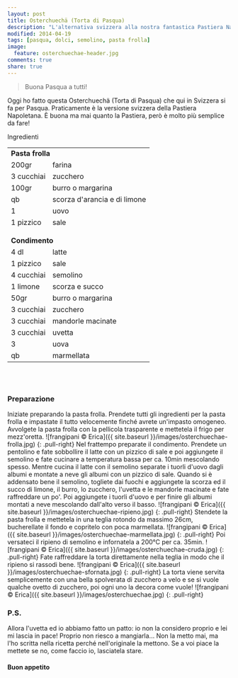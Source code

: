 ```yaml
---
layout: post
title: Osterchuechä (Torta di Pasqua)
description: "L'alternativa svizzera alla nostra fantastica Pastiera Napoletana..."
modified: 2014-04-19
tags: [pasqua, dolci, semolino, pasta frolla]
image:
  feature: osterchuechae-header.jpg
comments: true
share: true
---
```


> Buona Pasqua a tutti!

Oggi ho fatto questa Osterchuechä (Torta di Pasqua) che qui in Svizzera si fa per Pasqua. Praticamente è la versione svizzera della Pastiera Napoletana. È buona ma mai quanto la Pastiera, però è molto più semplice da fare! 


<div class="ingredients">
  <div class="ingredients-title">Ingredienti</div>
  <table>
    <tbody>
      <tr>
        <td colspan="2"><b>Pasta frolla</b></td>
      </tr>
      <tr>
        <td>200gr</td>
        <td>farina</td>
      </tr>
      <tr>
        <td>3 cucchiai</td>
        <td>zucchero</td>
      </tr>
      <tr>
        <td>100gr</td>
        <td>burro o margarina</td>
      </tr>
      <tr>
        <td>qb</td>
        <td>scorza d'arancia e di limone</td>
      </tr>
      <tr>
        <td>1</td>
        <td>uovo</td>
      </tr>
      <tr>
        <td>1 pizzico</td>
        <td>sale</td>
      </tr>
      <tr style="height: 15px;"></tr>
      <tr>          
        <td colspan="2"><b>Condimento</b></td>
      </tr>
      <tr>
        <td>4 dl</td>
        <td>latte</td>
      </tr>
      <tr>      
        <td>1 pizzico</td>
        <td>sale</td>
      </tr>
      <tr>
        <td>4 cucchiai</td>
        <td>semolino</td>
      </tr>
      <tr>
        <td>1 limone</td>
        <td>scorza e succo</td>
      </tr>
      <tr>
        <td>50gr</td>
        <td>burro o margarina</td>
      </tr>
      <tr>
        <td>3 cucchiai</td>
        <td>zucchero</td>
      </tr>
      <tr>
        <td>3 cucchiai</td>
        <td>mandorle macinate</td>
      </tr>
      <tr>
        <td>3 cucchiai</td>
        <td>uvetta</td>
      </tr>
      <tr>
        <td>3</td>
        <td>uova</td>
      </tr>
      <tr>
        <td>qb</td>
        <td>marmellata</td>        
      </tr>
    </tbody>
  </table>
  <br></br>
</div>


<h3>
  <font color="grey">
    <i class="icon-cogs"></i>
  </font> Preparazione
</h3>

Iniziate preparando la pasta frolla. Prendete tutti gli ingredienti per la pasta frolla e impastate il tutto velocemente finché avrete un'impasto omogeneo. Avvolgete la pasta frolla con la pellicola trasparente e mettetela il frigo per mezz'oretta.
![frangipani © Erica]({{ site.baseurl }}/images/osterchuechae-frolla.jpg)
{: .pull-right}
Nel frattempo preparate il condimento. Prendete un pentolino e fate sobbollire il latte con un pizzico di sale e poi aggiungete il semolino e fate cucinare a temperatura bassa per ca. 10min mescolando spesso. Mentre cucina il latte con il semolino separate i tuorli d'uovo dagli albumi e montate a neve gli albumi con un pizzico di sale. Quando si è addensato bene il semolino, togliete dai fuochi e aggiungete la scorza ed il succo di limone, il burro, lo zucchero, l'uvetta e le mandorle macinate e fate raffreddare un po'. Poi aggiungete i tuorli d'uovo e per finire gli albumi montati a neve mescolando dall'alto verso il basso.
![frangipani © Erica]({{ site.baseurl }}/images/osterchuechae-ripieno.jpg)
{: .pull-right}
Stendete la pasta frolla e mettetela in una teglia rotondo da massimo 26cm, bucherellate il fondo e copritelo con poca marmellata.
![frangipani © Erica]({{ site.baseurl }}/images/osterchuechae-marmellata.jpg)
{: .pull-right}
Poi versateci il ripieno di semolino e infornatela a 200°C per ca. 35min. 
![frangipani © Erica]({{ site.baseurl }}/images/osterchuechae-cruda.jpg)
{: .pull-right}
Fate raffreddare la torta direttamente nella teglia in modo che il ripieno si rassodi bene.
![frangipani © Erica]({{ site.baseurl }}/images/osterchuechae-sfornata.jpg)
{: .pull-right}
La torta viene servita semplicemente con una bella spolverata di zucchero a velo e se si vuole qualche ovetto di zucchero, poi ogni uno la decora come vuole!
![frangipani © Erica]({{ site.baseurl }}/images/osterchuechae.jpg)
{: .pull-right}


<h3>
  <font color="#FFCC00">
    <i class="icon-lightbulb"></i>
  </font> P.S.
</h3>


Allora l'uvetta ed io abbiamo fatto un patto: io non la considero proprio e lei mi lascia in pace! Proprio non riesco a mangiarla... Non la metto mai, ma l'ho scritta nella ricetta perché nell'originale la mettono. Se a voi piace la mettete se no, come faccio io, lasciatela stare.

<h4>Buon appetito
  <font color="red">
    <i class="icon-smile"></i>
  </font>
</h4>

